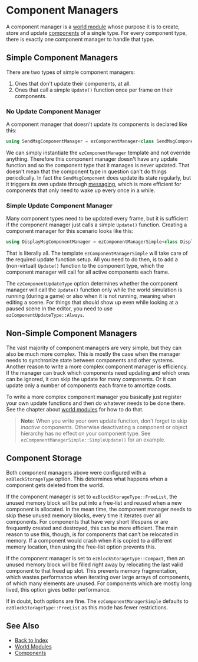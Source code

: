 # Component Managers

A component manager is a [world module](world-modules.md) whose purpose it is to create, store and update [components](components.md) of a single type. For every component type, there is exactly one component manager to handle that type.

## Simple Component Managers

There are two types of simple component managers:

1. Ones that don't update their components, at all.
1. Ones that call a simple `Update()` function once per frame on their components.

### No Update Component Manager

A component manager that doesn't update its components is declared like this:

<!-- BEGIN-DOCS-CODE-SNIPPET: component-manager-trivial -->
```cpp
using SendMsgComponentManager = ezComponentManager<class SendMsgComponent, ezBlockStorageType::Compact>;
```
<!-- END-DOCS-CODE-SNIPPET -->

We can simply instantiate the `ezComponentManager` template and not override anything. Therefore this component manager doesn't have any update function and so the component type that it manages is never updated. That doesn't mean that the component type in question can't do things periodically. In fact the `SendMsgComponent` does update its state regularly, but it triggers its own update through [messaging](world-messaging.md), which is more efficient for components that only need to wake up every once in a while.

### Simple Update Component Manager

Many component types need to be updated every frame, but it is sufficient if the component manager just calls a simple `Update()` function. Creating a component manager for this scenario looks like this:

<!-- BEGIN-DOCS-CODE-SNIPPET: component-manager-simple -->
```cpp
using DisplayMsgComponentManager = ezComponentManagerSimple<class DisplayMsgComponent, ezComponentUpdateType::WhenSimulating, ezBlockStorageType::FreeList>;
```
<!-- END-DOCS-CODE-SNIPPET -->

That is literally all. The template `ezComponentManagerSimple` will take care of the required update function setup. All you need to do then, is to add a (non-virtual) `Update()` function to the component type, which the component manager will call for all active components each frame.

The `ezComponentUpdateType` option determines whether the component manager will call the `Update()` function only while the world simulation is running (during a game) or also when it is not running, meaning when editing a scene. For things that should show up even while looking at a paused scene in the editor, you need to use `ezComponentUpdateType::Always`.

## Non-Simple Component Managers

The vast majority of component managers are very simple, but they can also be much more complex. This is mostly the case when the manager needs to synchronize state between components and other systems. Another reason to write a more complex component manager is efficiency. If the manager can track which components need updating and which ones can be ignored, it can skip the update for many components. Or it can update only a number of components each frame to amortize costs.

To write a more complex component manager you basically just register your own update functions and then do whatever needs to be done there. See the chapter about [world modules](world-modules.md) for how to do that.

> **Note:** When you write your own update function, don't forget to skip *inactive* components. Otherwise deactivating a component or object hierarchy has no effect on your component type. See `ezComponentManagerSimple::SimpleUpdate()` for an example.

## Component Storage

Both component managers above were configured with a `ezBlockStorageType` option. This determines what happens when a component gets deleted from the world.

If the component manager is set to `ezBlockStorageType::FreeList`, the unused memory block will be put into a free-list and reused when a new component is allocated. In the mean time, the component manager needs to skip these unused memory blocks, every time it iterates over all components. For components that have very short lifespans or are frequently created and destroyed, this can be more efficient. The main reason to use this, though, is for components that can't be relocated in memory. If a component would crash when it is copied to a different memory location, then using the free-list option prevents this.

If the component manager is set to `ezBlockStorageType::Compact`, then an unused memory block will be filled right away by relocating the last valid component to that freed up slot. This prevents memory fragmentation, which wastes performance when iterating over large arrays of components, of which many elements are unused. For components which are mostly long lived, this option gives better performance.

If in doubt, both options are fine. The `ezComponentManagerSimple` defaults to `ezBlockStorageType::FreeList` as this mode has fewer restrictions.

## See Also

* [Back to Index](../../index.md)
* [World Modules](world-modules.md)
* [Components](components.md)

